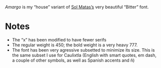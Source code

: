 *Amargo* is my “house” variant of [Sol Matas’s](https://www.solmatas.com/) 
very beautiful “Bitter” font.

# Notes

* The “x” has been modified to have fewer serifs
* The regular weight is 450; the bold weight is a very heavy 777.
* The font has been very agressive subsetted to minimize its size.  This
  is the same subset I use for Caulixtla (English with smart quotes, em
  dash, a couple of other symbols, as well as Spanish accents and ñ)
